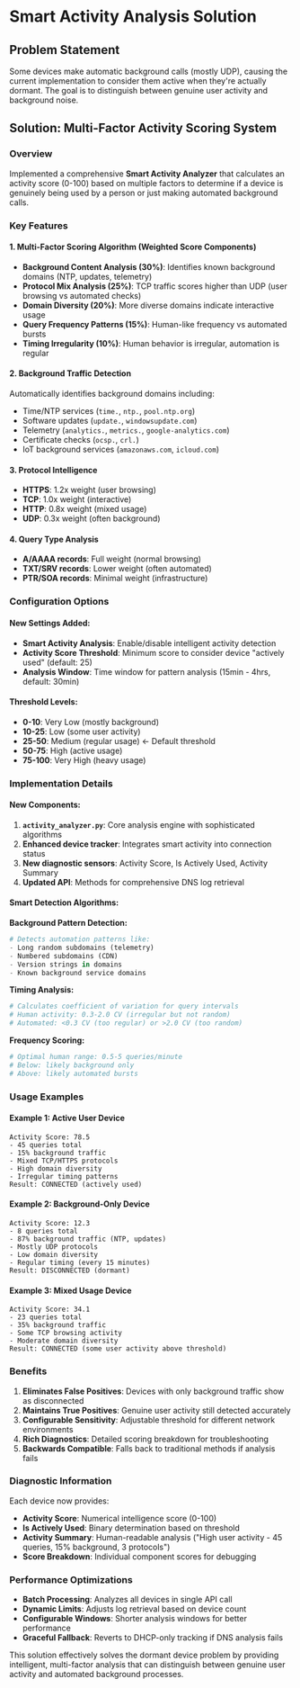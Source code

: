# Smart Activity Analysis Solution

## Problem Statement
Some devices make automatic background calls (mostly UDP), causing the current implementation to consider them active when they're actually dormant. The goal is to distinguish between genuine user activity and background noise.

## Solution: Multi-Factor Activity Scoring System

### Overview
Implemented a comprehensive **Smart Activity Analyzer** that calculates an activity score (0-100) based on multiple factors to determine if a device is genuinely being used by a person or just making automated background calls.

### Key Features

#### 1. **Multi-Factor Scoring Algorithm** (Weighted Score Components)
- **Background Content Analysis (30%)**: Identifies known background domains (NTP, updates, telemetry)
- **Protocol Mix Analysis (25%)**: TCP traffic scores higher than UDP (user browsing vs automated checks)
- **Domain Diversity (20%)**: More diverse domains indicate interactive usage
- **Query Frequency Patterns (15%)**: Human-like frequency vs automated bursts
- **Timing Irregularity (10%)**: Human behavior is irregular, automation is regular

#### 2. **Background Traffic Detection**
Automatically identifies background domains including:
- Time/NTP services (`time.`, `ntp.`, `pool.ntp.org`)
- Software updates (`update.`, `windowsupdate.com`)
- Telemetry (`analytics.`, `metrics.`, `google-analytics.com`)
- Certificate checks (`ocsp.`, `crl.`)
- IoT background services (`amazonaws.com`, `icloud.com`)

#### 3. **Protocol Intelligence**
- **HTTPS**: 1.2x weight (user browsing)
- **TCP**: 1.0x weight (interactive)
- **HTTP**: 0.8x weight (mixed usage)
- **UDP**: 0.3x weight (often background)

#### 4. **Query Type Analysis**
- **A/AAAA records**: Full weight (normal browsing)
- **TXT/SRV records**: Lower weight (often automated)
- **PTR/SOA records**: Minimal weight (infrastructure)

### Configuration Options

#### New Settings Added:
- **Smart Activity Analysis**: Enable/disable intelligent activity detection
- **Activity Score Threshold**: Minimum score to consider device "actively used" (default: 25)
- **Analysis Window**: Time window for pattern analysis (15min - 4hrs, default: 30min)

#### Threshold Levels:
- **0-10**: Very Low (mostly background)
- **10-25**: Low (some user activity)
- **25-50**: Medium (regular usage) ← Default threshold
- **50-75**: High (active usage)
- **75-100**: Very High (heavy usage)

### Implementation Details

#### New Components:
1. **`activity_analyzer.py`**: Core analysis engine with sophisticated algorithms
2. **Enhanced device tracker**: Integrates smart activity into connection status
3. **New diagnostic sensors**: Activity Score, Is Actively Used, Activity Summary
4. **Updated API**: Methods for comprehensive DNS log retrieval

#### Smart Detection Algorithms:

**Background Pattern Detection:**
```python
# Detects automation patterns like:
- Long random subdomains (telemetry)
- Numbered subdomains (CDN)
- Version strings in domains
- Known background service domains
```

**Timing Analysis:**
```python
# Calculates coefficient of variation for query intervals
# Human activity: 0.3-2.0 CV (irregular but not random)
# Automated: <0.3 CV (too regular) or >2.0 CV (too random)
```

**Frequency Scoring:**
```python
# Optimal human range: 0.5-5 queries/minute
# Below: likely background only
# Above: likely automated bursts
```

### Usage Examples

#### Example 1: Active User Device
```
Activity Score: 78.5
- 45 queries total
- 15% background traffic
- Mixed TCP/HTTPS protocols
- High domain diversity
- Irregular timing patterns
Result: CONNECTED (actively used)
```

#### Example 2: Background-Only Device
```
Activity Score: 12.3
- 8 queries total
- 87% background traffic (NTP, updates)
- Mostly UDP protocols
- Low domain diversity
- Regular timing (every 15 minutes)
Result: DISCONNECTED (dormant)
```

#### Example 3: Mixed Usage Device
```
Activity Score: 34.1
- 23 queries total
- 35% background traffic
- Some TCP browsing activity
- Moderate domain diversity
Result: CONNECTED (some user activity above threshold)
```

### Benefits

1. **Eliminates False Positives**: Devices with only background traffic show as disconnected
2. **Maintains True Positives**: Genuine user activity still detected accurately
3. **Configurable Sensitivity**: Adjustable threshold for different network environments
4. **Rich Diagnostics**: Detailed scoring breakdown for troubleshooting
5. **Backwards Compatible**: Falls back to traditional methods if analysis fails

### Diagnostic Information

Each device now provides:
- **Activity Score**: Numerical intelligence score (0-100)
- **Is Actively Used**: Binary determination based on threshold
- **Activity Summary**: Human-readable analysis ("High user activity - 45 queries, 15% background, 3 protocols")
- **Score Breakdown**: Individual component scores for debugging

### Performance Optimizations

- **Batch Processing**: Analyzes all devices in single API call
- **Dynamic Limits**: Adjusts log retrieval based on device count
- **Configurable Windows**: Shorter analysis windows for better performance
- **Graceful Fallback**: Reverts to DHCP-only tracking if DNS analysis fails

This solution effectively solves the dormant device problem by providing intelligent, multi-factor analysis that can distinguish between genuine user activity and automated background processes.
